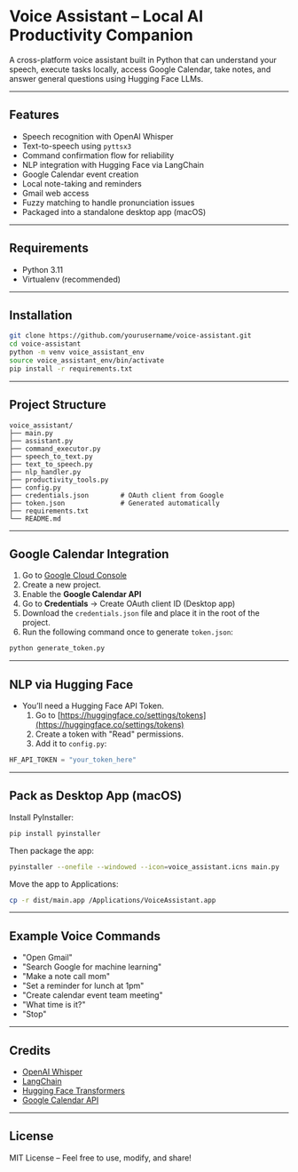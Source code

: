 # Voice Assistant – Local AI Productivity Companion

A cross-platform voice assistant built in Python that can understand your speech, execute tasks locally, access Google Calendar, take notes, and answer general questions using Hugging Face LLMs.

---

## Features

- Speech recognition with OpenAI Whisper
- Text-to-speech using `pyttsx3`
- Command confirmation flow for reliability
- NLP integration with Hugging Face via LangChain
- Google Calendar event creation
- Local note-taking and reminders
- Gmail web access
- Fuzzy matching to handle pronunciation issues
- Packaged into a standalone desktop app (macOS)

---

## Requirements

- Python 3.11
- Virtualenv (recommended)

---

## Installation

```bash
git clone https://github.com/yourusername/voice-assistant.git
cd voice-assistant
python -m venv voice_assistant_env
source voice_assistant_env/bin/activate
pip install -r requirements.txt
```

---

## Project Structure

```
voice_assistant/
├── main.py
├── assistant.py
├── command_executor.py
├── speech_to_text.py
├── text_to_speech.py
├── nlp_handler.py
├── productivity_tools.py
├── config.py
├── credentials.json        # OAuth client from Google
├── token.json              # Generated automatically
├── requirements.txt
└── README.md
```

---

## Google Calendar Integration

1. Go to [Google Cloud Console](https://console.cloud.google.com/)
2. Create a new project.
3. Enable the **Google Calendar API**
4. Go to **Credentials** → Create OAuth client ID (Desktop app)
5. Download the `credentials.json` file and place it in the root of the project.
6. Run the following command once to generate `token.json`:

```bash
python generate_token.py
```

---

## NLP via Hugging Face

- You’ll need a Hugging Face API Token.
  1. Go to [https://huggingface.co/settings/tokens](https://huggingface.co/settings/tokens)
  2. Create a token with "Read" permissions.
  3. Add it to `config.py`:

```python
HF_API_TOKEN = "your_token_here"
```

---

## Pack as Desktop App (macOS)

Install PyInstaller:

```bash
pip install pyinstaller
```

Then package the app:

```bash
pyinstaller --onefile --windowed --icon=voice_assistant.icns main.py
```

Move the app to Applications:

```bash
cp -r dist/main.app /Applications/VoiceAssistant.app
```

---

## Example Voice Commands

- "Open Gmail"
- "Search Google for machine learning"
- "Make a note call mom"
- "Set a reminder for lunch at 1pm"
- "Create calendar event team meeting"
- "What time is it?"
- "Stop"

---

## Credits

- [OpenAI Whisper](https://github.com/openai/whisper)
- [LangChain](https://github.com/hwchase17/langchain)
- [Hugging Face Transformers](https://huggingface.co)
- [Google Calendar API](https://developers.google.com/calendar)

---

## License

MIT License – Feel free to use, modify, and share!